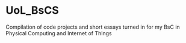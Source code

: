 # UoL_BsCS
Compilation of code projects and short essays turned in for my BsC in Physical Computing and Internet of Things
